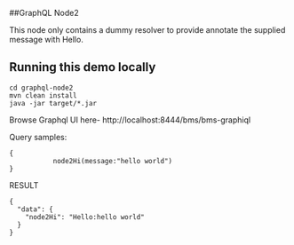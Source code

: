 ##GraphQL Node2

This node only contains a dummy resolver to provide annotate the supplied message with Hello.

Running this demo locally
-------------------------

    cd graphql-node2
    mvn clean install
    java -jar target/*.jar
    
Browse Graphql UI here- http://localhost:8444/bms/bms-graphiql

Query samples:

    {
               node2Hi(message:"hello world")
    }
    
RESULT

    {
      "data": {
        "node2Hi": "Hello:hello world"
      }
    }